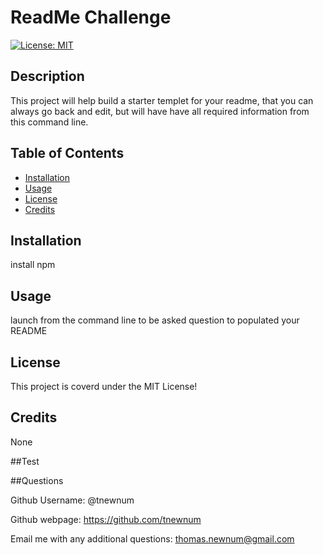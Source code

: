 # ReadMe Challenge

[![License: MIT](https://img.shields.io/badge/License-MIT-yellow.svg)](https://opensource.org/licenses/MIT)

## Description

This project will help build a starter templet for your readme, that you can always go back and edit, but will have have all required information from this command line. 

## Table of Contents

- [Installation](#installation)
- [Usage](#usage)
- [License](#license)
- [Credits](#credits)

## Installation

install npm 

## Usage

launch from the command line to be asked question to populated your README

## License

This project is coverd under the MIT License!

## Credits

None 

##Test

##Questions

Github Username: @tnewnum

Github webpage: https://github.com/tnewnum

Email me with any additional questions: thomas.newnum@gmail.com